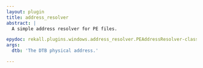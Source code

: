 ```yaml
---
layout: plugin
title: address_resolver
abstract: |
  A simple address resolver for PE files.

epydoc: rekall.plugins.windows.address_resolver.PEAddressResolver-class.html
args:
  dtb: 'The DTB physical address.'

---
```



